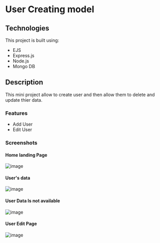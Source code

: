 # User Creating model

## Technologies 
This project is built using:
- EJS
- Express.js
- Node.js
- Mongo DB


## Description
This mini project allow to create user and then allow them to delete and update thier data.

### Features
- Add User
- Edit User

### Screenshots
#### Home landing Page
![image](https://github.com/Shivam839/usersCreation/assets/115664905/c06da569-b7e1-4fcf-a663-06952acb6a71)


#### User's data
![image](https://github.com/Shivam839/usersCreation/assets/115664905/f69013dd-0dce-475c-b024-f3849c36cd88)


#### User Data Is not available
![image](https://github.com/Shivam839/usersCreation/assets/115664905/354e9c19-fa81-4dd3-9b16-63caeb4f1715)


#### User Edit Page
![image](https://github.com/Shivam839/usersCreation/assets/115664905/9610ea87-79a4-44f0-ac69-025d55184147)

